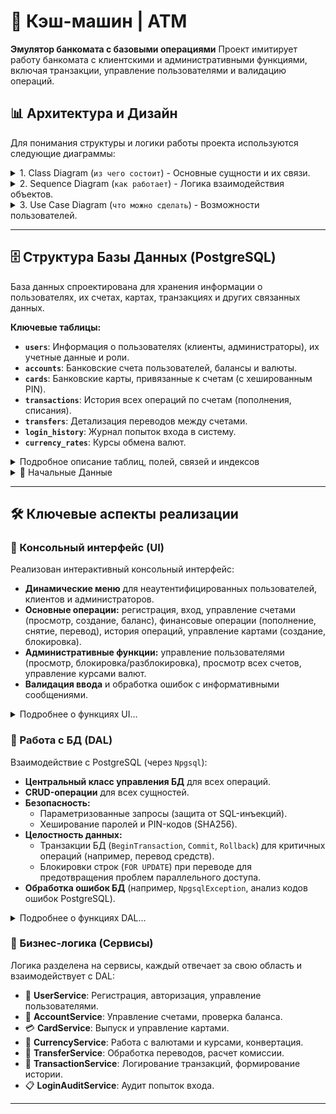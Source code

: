 # 🏦 Кэш-машин | ATM

**Эмулятор банкомата с базовыми операциями**
Проект имитирует работу банкомата с клиентскими и административными функциями, включая транзакции, управление пользователями и валидацию операций.

## 📊 Архитектура и Дизайн

Для понимания структуры и логики работы проекта используются следующие диаграммы:

<details>
<summary>1. Class Diagram (<code>из чего состоит</code>) - Основные сущности и их связи.</summary>

![image](https://github.com/user-attachments/assets/d15a7906-b5a3-44c4-996a-722104bccdcb)
</details>

<details>
<summary>2. Sequence Diagram (<code>как работает</code>) - Логика взаимодействия объектов.</summary>

![image](https://github.com/user-attachments/assets/30c995c4-4d6c-4c21-ad28-207f5f1dcd02)
</details>

<details>
<summary>3. Use Case Diagram (<code>что можно сделать</code>) - Возможности пользователей.</summary>

![image](https://github.com/user-attachments/assets/888aa137-3a85-4a4e-a4b7-7a61ec4987f3)
</details>

---

## 🗄️ Структура Базы Данных (PostgreSQL)

База данных спроектирована для хранения информации о пользователях, их счетах, картах, транзакциях и других связанных данных.

**Ключевые таблицы:**

*   **`users`**: Информация о пользователях (клиенты, администраторы), их учетные данные и роли.
*   **`accounts`**: Банковские счета пользователей, балансы и валюты.
*   **`cards`**: Банковские карты, привязанные к счетам (с хешированным PIN).
*   **`transactions`**: История всех операций по счетам (пополнения, списания).
*   **`transfers`**: Детализация переводов между счетами.
*   **`login_history`**: Журнал попыток входа в систему.
*   **`currency_rates`**: Курсы обмена валют.

<details>
<summary>Подробное описание таблиц, полей, связей и индексов</summary>

### 1. 👤 `users` - Пользователи
Хранит информацию о зарегистрированных пользователях системы.
*   **Назначение:** Идентификация и аутентификация пользователей, определение их ролей.
*   **Ключевые поля:** `user_id` (PK), `login` (UNIQUE), `password_hash`, `role`, `is_blocked`.
*   **Связи:** "Родитель" для `accounts` и `login_history`.

---

### 2. 💼 `accounts` - Счета
Содержит информацию о банковских счетах пользователей.
*   **Назначение:** Учет денежных средств пользователей.
*   **Ключевые поля:** `account_id` (PK), `user_id` (FK), `account_number` (UNIQUE), `balance`, `currency`.
*   **Связи:** 1:M с `users`; "родитель" для `cards`, `transactions`, `transfers`.

---

### 3. 💳 `cards` - Банковские Карты
Информация о банковских картах, привязанных к счетам.
*   **Назначение:** Управление банковскими картами.
*   **Ключевые поля:** `card_id` (PK), `account_id` (FK, UNIQUE), `card_number` (UNIQUE), `expiry_date`, `cvv` (в реальных системах не хранится!), `pin_hash`, `is_blocked`.
*   **Связи:** 1:1 с `accounts`.

---

### 4. 💸 `transactions` - Транзакции
Записи обо всех операциях по счетам.
*   **Назначение:** История движения средств по счету.
*   **Ключевые поля:** `transaction_id` (PK), `account_id` (FK), `amount`, `transaction_type`.
*   **Связи:** 1:M с `accounts`.

---

### 5. ↔️ `transfers` - Переводы
Детализирует переводы денежных средств между двумя счетами.
*   **Назначение:** Логирование переводов как отдельных сущностей.
*   **Ключевые поля:** `transfer_id` (PK), `from_account_id` (FK), `to_account_id` (FK), `amount`, `status`.
*   **Связи:** M:M между `accounts` (через эту таблицу).

---

### 6. 👣 `login_history` - История Входов
Записывает попытки входа пользователей в систему.
*   **Назначение:** Аудит безопасности.
*   **Ключевые поля:** `login_id` (PK), `user_id` (FK), `ip_address`, `is_success`.
*   **Связи:** 1:M с `users`.

---

### 7. 💹 `currency_rates` - Курсы Валют
Хранит актуальные курсы обмена.
*   **Назначение:** Обеспечение конвертации валют.
*   **Ключевые поля:** `rate_id` (PK), `from_currency`, `to_currency`, `rate`. UNIQUE (`from_currency`, `to_currency`).
*   **Связи:** Справочная таблица.

---

### ⚡ Индексы
Для ускорения запросов созданы индексы на ключевые поля внешних ключей и часто фильтруемые столбцы:
*   `idx_accounts_user_id` на `accounts(user_id)`
*   `idx_transactions_account_id` на `transactions(account_id)`
*   `idx_transfers_from_account` на `transfers(from_account_id)`
*   `idx_transfers_to_account` на `transfers(to_account_id)`
*   `idx_login_history_user` на `login_history(user_id)`

</details>

<details>
<summary>🧪 Начальные Данные</summary>

В базу данных добавлены тестовые данные для демонстрации:
*   Пользователи: `admin`, `ivanov`, `petrov`.
*   Несколько счетов для пользователей с разными валютами и балансами.
*   Примерные курсы валют (USD/RUB, EUR/RUB и т.д.).
</details>

---

## 🛠️ Ключевые аспекты реализации

### 🌟 Консольный интерфейс (UI)
Реализован интерактивный консольный интерфейс:
*   **Динамические меню** для неаутентифицированных пользователей, клиентов и администраторов.
*   **Основные операции:** регистрация, вход, управление счетами (просмотр, создание, баланс), финансовые операции (пополнение, снятие, перевод), история операций, управление картами (создание, блокировка).
*   **Административные функции:** управление пользователями (просмотр, блокировка/разблокировка), просмотр всех счетов, управление курсами валют.
*   **Валидация ввода** и обработка ошибок с информативными сообщениями.

<details>
<summary>Подробнее о функциях UI...</summary>

*   **Интерактивное Меню:** Динамические меню для различных состояний пользователя (главное, клиентское, административное). Навигация через ввод команд.
*   **Аутентификация и Регистрация:** Создание учетных записей, вход в систему с маскировкой пароля.
*   **Управление Счетами (клиент):** Просмотр списка счетов, создание новых (с выбором валюты), просмотр баланса.
*   **Финансовые Операции (клиент):** Пополнение, снятие (с проверкой баланса), перевод средств внутри системы.
*   **История Операций (клиент):** Просмотр истории транзакций и переводов по счету.
*   **Управление Картами (клиент):** Просмотр, создание новой карты (генерация номера, ввод срока/CVV/PIN), блокировка/разблокировка.
*   **Административные Функции:** Просмотр списка всех пользователей, блокировка/разблокировка, просмотр всех счетов, управление курсами валют (просмотр, добавление/обновление).
*   **Обработка Ввода и Ошибок:** Валидация, информативные сообщения, `try-catch` для исключений.
</details>

### 💾 Работа с БД (DAL)
Взаимодействие с PostgreSQL (через `Npgsql`):
*   **Центральный класс управления БД** для всех операций.
*   **CRUD-операции** для всех сущностей.
*   **Безопасность:**
    *   Параметризованные запросы (защита от SQL-инъекций).
    *   Хеширование паролей и PIN-кодов (SHA256).
*   **Целостность данных:**
    *   Транзакции БД (`BeginTransaction`, `Commit`, `Rollback`) для критичных операций (например, перевод средств).
    *   Блокировки строк (`FOR UPDATE`) при переводе для предотвращения проблем параллельного доступа.
*   **Обработка ошибок БД** (например, `NpgsqlException`, анализ кодов ошибок PostgreSQL).

<details>
<summary>Подробнее о функциях DAL...</summary>

*   **Класс Управления БД:** Содержит методы для всех операций с БД, управляет подключением.
*   **Реализация CRUD:**
    *   **Пользователи:** Создание (с хешированием), чтение, обновление, список.
    *   **Счета:** Создание, чтение, обновление баланса.
    *   **Карты:** Создание (с хешированием PIN), чтение, обновление статуса.
    *   **Транзакции/Переводы:** Запись информации, чтение истории.
    *   **История Входов:** Запись попыток входа.
    *   **Курсы Валют:** Чтение, добавление/обновление (`ON CONFLICT ... DO UPDATE`).
*   **Обеспечение Корректности и Безопасности:** Подробно описано выше.
*   **Обработка Ошибок Базы Данных:** Перехват исключений, анализ кодов ошибок, откат транзакций.
</details>

### 🧠 Бизнес-логика (Сервисы)
Логика разделена на сервисы, каждый отвечает за свою область и взаимодействует с DAL:

*   🔐 **UserService**: Регистрация, авторизация, управление пользователями.
*   💼 **AccountService**: Управление счетами, проверка баланса.
*   💳 **CardService**: Выпуск и управление картами.
*   💱 **CurrencyService**: Работа с валютами и курсами, конвертация.
*   🔄 **TransferService**: Обработка переводов, расчет комиссии.
*   📑 **TransactionService**: Логирование транзакций, формирование истории.
*   📋 **LoginAuditService**: Аудит попыток входа.

---
